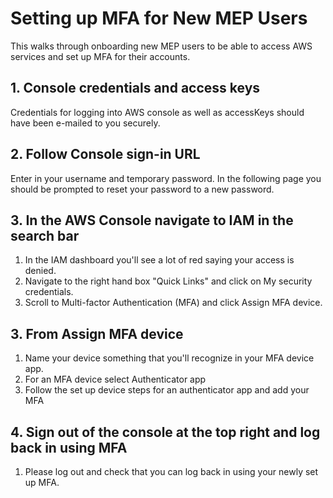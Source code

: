 # Setting up MFA for New MEP Users

This walks through onboarding new MEP users to be able to access AWS services and set up MFA for their accounts.

## 1. Console credentials and access keys
Credentials for logging into AWS console as well as accessKeys should have been e-mailed to you securely.

## 2. Follow Console sign-in URL
Enter in your username and temporary password. In the following page you should be prompted to reset your password to a new password.

## 3. In the AWS Console navigate to IAM in the search bar
1. In the IAM dashboard you'll see a lot of red saying your access is denied.
2. Navigate to the right hand box "Quick Links" and click on My security credentials.
3. Scroll to Multi-factor Authentication (MFA) and click Assign MFA device.

## 3. From Assign MFA device
1. Name your device something that you'll recognize in your MFA device app.
2. For an MFA device select Authenticator app
3. Follow the set up device steps for an authenticator app and add your MFA

## 4. Sign out of the console at the top right and log back in using MFA
1. Please log out and check that you can log back in using your newly set up MFA.
